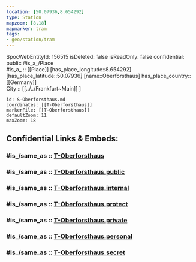 ```yaml
---
location: [50.07936,8.654292] 
type: Station 
mapzoom: [8,18] 
mapmarker: tram 
tags:
- geo/station/tram
---
```

SpocWebEntityId: 156515
isDeleted: false
isReadOnly: false
confidential: public
#is_a_/Place  
#is_a_ :: [[Place]] 
[has_place_longitude::8.654292] 
[has_place_latitude::50.07936] 
[name::Oberforsthaus] 
has_place_country:: [[Germany]]  
City :: [[../../Frankfurt~Main]] ] 


```leaflet
id: S-Oberforsthaus.md
coordinates: [[T-Oberforsthaus]] 
markerFile: [[T-Oberforsthaus]] 
defaultZoom: 11 
maxZoom: 18
```


## Confidential Links & Embeds: 

### #is_/same_as :: [T-Oberforsthaus](/_Standards/Earth/Continent/Europe/Europe~Central/Germany/Germany~West/Hessen/counties~Hessen/Frankfurt~Main/Stations-FFM~T/T-Oberforsthaus.md) 

### #is_/same_as :: [T-Oberforsthaus.public](/_public/Earth/Continent/Europe/Europe~Central/Germany/Germany~West/Hessen/counties~Hessen/Frankfurt~Main/Stations-FFM~T/T-Oberforsthaus.public.md) 

### #is_/same_as :: [T-Oberforsthaus.internal](/_internal/Earth/Continent/Europe/Europe~Central/Germany/Germany~West/Hessen/counties~Hessen/Frankfurt~Main/Stations-FFM~T/T-Oberforsthaus.internal.md) 

### #is_/same_as :: [T-Oberforsthaus.protect](/_protect/Earth/Continent/Europe/Europe~Central/Germany/Germany~West/Hessen/counties~Hessen/Frankfurt~Main/Stations-FFM~T/T-Oberforsthaus.protect.md) 

### #is_/same_as :: [T-Oberforsthaus.private](/_private/Earth/Continent/Europe/Europe~Central/Germany/Germany~West/Hessen/counties~Hessen/Frankfurt~Main/Stations-FFM~T/T-Oberforsthaus.private.md) 

### #is_/same_as :: [T-Oberforsthaus.personal](/_personal/Earth/Continent/Europe/Europe~Central/Germany/Germany~West/Hessen/counties~Hessen/Frankfurt~Main/Stations-FFM~T/T-Oberforsthaus.personal.md) 

### #is_/same_as :: [T-Oberforsthaus.secret](/_secret/Earth/Continent/Europe/Europe~Central/Germany/Germany~West/Hessen/counties~Hessen/Frankfurt~Main/Stations-FFM~T/T-Oberforsthaus.secret.md)


